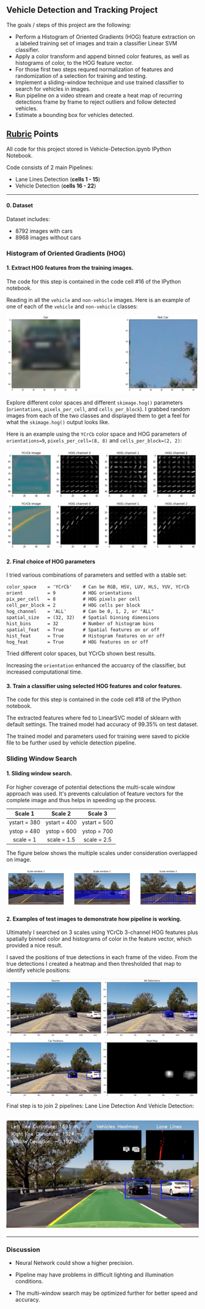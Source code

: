 ## Vehicle Detection and Tracking Project

The goals / steps of this project are the following:

* Perform a Histogram of Oriented Gradients (HOG) feature extraction on a labeled training set of images and train a classifier Linear SVM classifier.
* Apply a color transform and append binned color features, as well as histograms of color, to the HOG feature vector.
* For those first two steps requred normalization of features and randomization of a selection for training and testing.
* Implement a sliding-window technique and use trained classifier to search for vehicles in images.
* Run pipeline on a video stream and create a heat map of recurring detections frame by frame to reject outliers and follow detected vehicles.
* Estimate a bounding box for vehicles detected.

[image1]: ./output_images/image1.png
[image2]: ./output_images/image2.png
[image3]: ./output_images/image3.png
[image4]: ./output_images/image4.png
[image5]: ./output_images/image5.png
[video1]: ./project_video_processed.mp4

## [Rubric](https://review.udacity.com/#!/rubrics/513/view) Points

All code for this project stored in Vehicle-Detection.ipynb IPython Notebook.

Code consists of 2 main Pipelines:

* Lane Lines Detection (**cells 1 - 15**)
* Vehicle Detection (**cells 16 - 22**)

---
#### 0. Dataset

Dataset includes:

* 8792 images with cars
* 8968 images without cars


### Histogram of Oriented Gradients (HOG)

#### 1. Extract HOG features from the training images.

The code for this step is contained in the code cell #16 of the IPython notebook.

Reading in all the `vehicle` and `non-vehicle` images.  Here is an example of one of each of the `vehicle` and `non-vehicle` classes:

![alt text][image1]

Explore different color spaces and different `skimage.hog()` parameters (`orientations`, `pixels_per_cell`, and `cells_per_block`).  I grabbed random images from each of the two classes and displayed them to get a feel for what the `skimage.hog()` output looks like.

Here is an example using the `YCrCb` color space and HOG parameters of `orientations=9`, `pixels_per_cell=(8, 8)` and `cells_per_block=(2, 2)`:

![alt text][image2]

#### 2. Final choice of HOG parameters

I tried various combinations of parameters and settled with a stable set:

```
color_space    = 'YCrCb'    # Can be RGB, HSV, LUV, HLS, YUV, YCrCb
orient         = 9          # HOG orientations
pix_per_cell   = 8          # HOG pixels per cell
cell_per_block = 2          # HOG cells per block
hog_channel    = 'ALL'      # Can be 0, 1, 2, or "ALL"
spatial_size   = (32, 32)   # Spatial binning dimensions
hist_bins      = 32         # Number of histogram bins
spatial_feat   = True       # Spatial features on or off
hist_feat      = True       # Histogram features on or off
hog_feat       = True       # HOG features on or off
```
Tried different color spaces, but YCrCb shown best results.

Increasing the ```orientation``` enhanced the accuarcy of the classifier, but increased computational time.


#### 3. Train a classifier using selected HOG features and color features.

The code for this step is contained in the code cell #18 of the IPython notebook.

The extracted features where fed to LinearSVC model of sklearn with default settings. 
The trained model had accuracy of 99.35% on test dataset.

The trained model and parameters used for training were saved to pickle file to be further used by vehicle detection pipeline.


### Sliding Window Search

#### 1. Sliding window search.

For higher coverage of potential detections the multi-scale window approach was used. It's prevents calculation of feature vectors for the complete image and thus helps in speeding up the process.

| Scale 1       | Scale 2       | Scale 3       |
|:-------------:|:-------------:|:-------------:|
| ystart = 380  | ystart = 400  | ystart = 500  |
| ystop = 480   | ystop = 600   | ystop = 700   |
| scale = 1     | scale = 1.5   | scale = 2.5   |

The figure below shows the multiple scales under consideration overlapped on image.

![alt text][image3]

#### 2. Examples of test images to demonstrate how pipeline is working.

Ultimately I searched on 3 scales using YCrCb 3-channel HOG features plus spatially binned color and histograms of color in the feature vector, which provided a nice result.

I saved the positions of true detections in each frame of the video. From the true detections I created a heatmap and then thresholded that map to identify vehicle positions:

![alt text][image4]

Final step is to join 2 pipelines: Lane Line Detection And Vehicle Detection:

![alt text][image5]
---


---

### Discussion

- Neural Network could show a higher precision.

- Pipeline may have problems in difficult lighting and illumination conditions.

- The multi-window search may be optimized further for better speed and accuracy.
